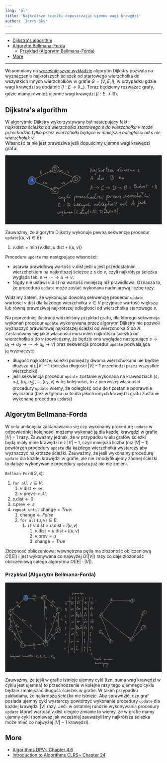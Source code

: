 ```yaml
---
lang: 'pl'
title: 'Najkrótsze ścieżki dopuszczając ujemne wagi krawędzi'
author: 'Jerry Sky'
---
```


---

- [Dijkstra's algorithm](#dijkstras-algorithm)
- [Algorytm Bellmana-Forda](#algorytm-bellmana-forda)
    - [Przykład (Algorytm Bellmana-Forda)](#przykład-algorytm-bellmana-forda)
- [More](#more)

---

Wspomniany na [wcześniejszym wykładzie](../2020-05-20/dijkstras-algorithm.md) algorytm Dijkstry pozwala na wyznaczenie najkrótszych ścieżek od startowego wierzchołka do wszystkich innych wierzchołków w grafie $G = (V,E,l)$, w przypadku gdzie wagi krawędzi są dodatnie ($l: E\to \mathbb{R}_+$). Teraz będziemy rozważać grafy, gdzie mamy również ujemne wagi krawędzi ($l: E \to \mathbb{R}$).

## Dijkstra's algorithm

W algorytmie Dijkstry wykorzystywany był następujący fakt:\
*najkrótsza ścieżka od wierzchołka startowego $s$ do wierzchołka $v$ może przechodzić tylko przez wierzchołki będące w mniejszej odległości od $s$ nie wierzchołek $v$.*\
Własność ta nie jest prawdziwa jeśli dopuścimy ujemne wagi krawędzi grafu:

![negative example with Dijkstra](dijkstra-negative-example.png)

Zauważmy, że algorytm Dijkstry wykonuje pewną sekwencję procedur
`update`$((u,v) \in E)$:
1. $v.\mathrm{dist} = \min \{ v.\mathrm{dist}, u.\mathrm{dist} + l(u,v) \}$

Procedura `update` ma następujące własności:
- ustawia prawidłową wartość $v.\mathrm{dist}$ jeśli $u$ jest przedostatnim wierzchołkiem na najkrótszej ścieżce z $s$ do $v$, czyli najkrótsza ścieżka wygląda tak: $s \to \dotsb \to u \to v$.
- Nigdy nie ustawi $v.\mathrm{dist}$ na wartość mniejszą niż prawidłowa. Oznacza to, że procedura `update` może zostać wykonana nadmiarową liczbę razy.

Widzimy zatem, że wykonując dowolną sekwencję procedur `update` wartości $v.\mathrm{dist}$ dla każdego wierzchołka $v \in V$ przyjmuje wartość większą lub równą prawdziwej najkrótszej odległości od wierzchołka startowego $s$.

Na poprzedniej ilustracji widzieliśmy przykład grafu, dla którego sekwencja wykonań procedur `update` wykonywana przez algorytm Dijkstry nie pozwoli wyznaczyć prawidłowej najkrótszej ścieżki od wierzchołka $S$ do $A$. Zastanówmy się jakie własności musi mieć najkrótsza ścieżka od wierzchołka $s$ do $v$ (powiedzmy, że będzie ona wyglądać następująco $s \to u_1 \to u_2 \to \dotsb \to u_k \to v$) oraz sekwencja procedur `update` pozwalająca ją wyznaczyć:
- długość najkrótszej ścieżki pomiędzy dwoma wierzchołkami nie będzie dłuższa niż $|V| - 1$ (ścieżka długości $|V| - 1$ przechodzi przez wszystkie wierzchołki)
- jeśli sekwencja procedur `update` zostanie wykonana na krawędziach $(s,u_1),~(u_1,u_2),\dots,(u_k,v)$ w tej kolejności, to z pierwszej własności procedury `update` wiemy, że odległość od $s$ do $t$ zostanie poprawnie wyliczona (bez względu na to dla jakich innych krawędzi grafu zostanie wykonana procedura `update`)

## Algorytm Bellmana-Forda

W celu uniknięcia zastanawiania się czy wykonamy procedurę `update` w odpowiedniej kolejności możemy wykonać ją dla każdej krawędzi w grafie $|V| - 1$ razy. Zauważmy jednak, że w przypadku wielu grafów ścieżki będą miały mnie krawędzi niż $|V| - 1$, czyli mniejsza liczba (niż $|V| - 1$) powtórzeń procedury `update` dla każdego wierzchołka wystarczy aby wyznaczyć najkrótsze ścieżki. Zauważmy, że jeśli wykonamy procedurę `update` dla każdej krawędzi w grafie, ale nie zmodyfikujemy żadnej ścieżki to dalsze wykonywanie procedury `update` już nic nie zmieni.

`Bellman-Ford`$(G,s)$:
1. `for all` $v \in V$:
   1. $v.\mathrm{dist} \gets \infty$
   2. $v.\mathrm{prev} \gets$ `null`
2. $s.\mathrm{dist} \gets 0$
3. $s.\mathrm{prev} \gets s$
4. `repeat until` $\mathrm{change} = True$:
   1. $\mathrm{change} \gets False$
   2. `for all` $(u,v) \in E$:
      1. `if` $v.\mathrm{dist} > u.\mathrm{dist} + l(u,v)$
         1. $v.\mathrm{dist} = u.\mathrm{dist} + l(u,v)$
         2. $v.\mathrm{prev} = u$
         3. $\mathrm{change} = True$

Złożoność obliczeniowa: wewnętrzna pętla ma złożoność obliczeniową $O(|E|)$ i jest wykonywana co najwyżej $O(|V|)$ razy co daje złożoność obliczeniową całego algorytmu $O(|E| \cdot |V|)$.

### Przykład (Algorytm Bellmana-Forda)

![example bellman ford](bellman-ford-example.png)

Zauważmy, że jeśli w grafie istnieje ujemny cykl (tzn. suma wag krawędzi w cyklu jest ujemna) to przechodzenie w kolejne razy tego ujemnego cyklu będzie zmniejszać długość ścieżek w grafie. W takim przypadku zakładamy, że najkrótsza ścieżka nie istnieje. Aby sprawdzić, czy graf posiada ujemny cykl wystarczy powtórzyć wykonanie procedury `update` dla każdej krawędzi $|V|$ razy. Jeśli w ostatniej rundzie wykonywania procedury `update` któraś wartość $v.\mathrm{dist}$ ulegnie zmianie to wiemy, że w grafie mamy ujemny cykl (ponieważ jak wcześniej zauważyliśmy najkrótsza ścieżka może mieć co najwyżej $|V| - 1$ krawędzi).

## More

- [Algorithms DPV~ Chapter 4.6](http://algorithmics.lsi.upc.edu/docs/Dasgupta-Papadimitriou-Vazirani.pdf)
- [Introduction to Algorithms CLRS~ Chapter 24](https://web.ist.utl.pt/~fabio.ferreira/material/asa/clrs.pdf)
